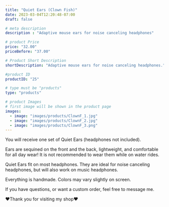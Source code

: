 ```yaml
---
title: "Quiet Ears (Clown Fish)"
date: 2023-03-04T12:20:48-07:00
draft: false

# meta description
description : "Adaptive mouse ears for noise canceling headphones"

# product Price
price: "32.00"
priceBefore: "37.00"

# Product Short Description
shortDescription: "Adaptive mouse ears for noise canceling headphones."

#product ID
productID: "25"

# type must be "products"
type: "products"

# product Images
# first image will be shown in the product page
images:
  - image: "images/products/ClownF_1.jpg"
  - image: "images/products/ClownF_2.jpg"
  - image: "images/products/ClownF_3.png"
---
```


You will receive one set of Quiet Ears (headphones not included).

Ears are sequined on the front and the back, lightweight, and comfortable for all day wear! It is not recommended to wear them while on water rides.

Quiet Ears fit on most headphones. They are ideal for noise canceling headphones, but will also work on music headphones.

Everything is handmade. Colors may vary slightly on screen.

If you have questions, or want a custom order, feel free to message me.

❤Thank you for visiting my shop❤
